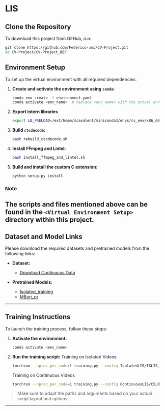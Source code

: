 # LIS

## Clone the Repository

To download this project from GitHub, run:

```bash
git clone https://github.com/Federico-uni/CV-Project.git
cd CV-Project/CV-Project_DEF
```

## Environment Setup

To set up the virtual environment with all required dependencies:

1. **Create and activate the environment using `conda`:**
   ```bash
   conda env create -f environment.yaml
   conda activate <env_name>  # Replace <env_name> with the actual environment name in the YAML
   ```
2. **Export intern libraries**
   ```bash
   export LD_PRELOAD=/ext/home/scavalent/miniconda3/envs/cv_env/x86_64-conda-linux-gnu/lib/libstdc++.so.6
   ```

3. **Build `ctcdecode`:**
   ```bash
   bash rebuild_ctcdecode.sh
   ```

4. **Install FFmpeg and Lintel:**
   ```bash
   bash install_ffmpeg_and_lintel.sh
   ```

5. **Build and install the custom C extension:**
   ```bash
   python setup.py install
   ```

###  Note

The scripts and files mentioned above can be found in the `<Virtual Environment Setup>` directory within this project.
---

## Dataset and Model Links

Please download the required datasets and pretrained models from the following links:

- **Dataset:**
  - [Download Continuous Data](https://unibari-my.sharepoint.com/:u:/g/personal/f_valentino7_studenti_uniba_it/EVF35QQHTTtJpklrk30VJrMBFD8dWWOBHAtN8UpubLrimw?e=OfMxAT)

- **Pretrained Models:**
  - [Isolated_training](https://unibari-my.sharepoint.com/:u:/g/personal/b_scavo_studenti_uniba_it/EWXvFzF5VltDo_JrtOhk4hIBPPczupz8huf2ItI6odeRyg?e=yLMnZG)
  - [MBart_pt](https://unibari-my.sharepoint.com/:u:/g/personal/b_scavo_studenti_uniba_it/EVJGswSwIMdCt8vxXVhOImkB78IVXrwBXQhJMynYJTZfew?e=EYo5Xc)

---

## Training Instructions

To launch the training process, follow these steps:

1. **Activate the environment:**
   ```bash
   conda activate <env_name>
   ```

2. **Run the training script:**
   Training on Isolated Videos
   ```bash
   torchrun --nproc_per_node=1 training.py --config IsolatedLIS/ISLIS_training_noKeypoints.yaml
   ```
   Training on Continuous Videos
   ```bash
   torchrun --nproc_per_node=1 training.py --config ContinuousLIS/CSLR_slide_noKpoints.yaml
   ```


> Make sure to adapt the paths and arguments based on your actual script layout and options.

---
